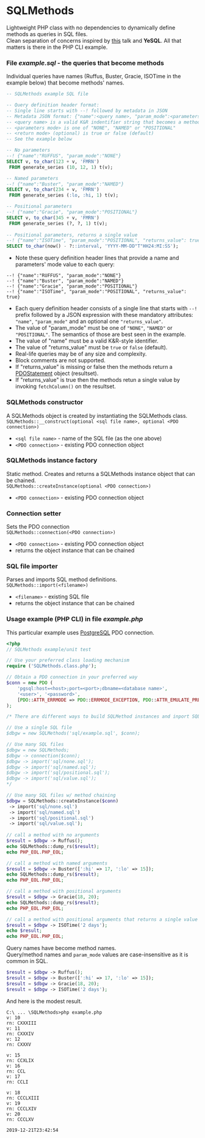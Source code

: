 # SQLMethods
Lightweight PHP class with no dependencies to dynamically define methods as queries in SQL files.<br/>
Clean separation of concerns inspired by [this](https://www.youtube.com/watch?v=q9IXCdy_mtY) talk and **YeSQL**.
All that matters is there in the PHP CLI example.

### File _example.sql_ - the queries that become methods
Individual queries have names (Ruffus, Buster, Gracie, ISOTime in the example below) that become methods' names.

```SQL
-- SQLMethods example SQL file

-- Query definition header format:
-- Single line starts with --! followed by metadata in JSON
-- Metadata JSON format: {"name":<query name>, "param_mode":<parameters mode> [,"returns_value":<return mode>]}
-- <query name> is a valid K&R indentifier string that becomes a method name;
-- <parameters mode> is one of "NONE", "NAMED" or "POSITIONAL"
-- <return mode> (optional) is true or false (default)
-- See the example below

-- No parameters
--! {"name":"RUFFUS", "param_mode":"NONE"}
SELECT v, to_char(123 + v, 'FMRN')
 FROM generate_series (10, 12, 1) t(v);

-- Named parameters
--! {"name":"Buster", "param_mode":"NAMED"}
SELECT v, to_char(234 + v, 'FMRN')
 FROM generate_series (:lo, :hi, 1) t(v);

-- Positional parameters
--! {"name":"Gracie", "param_mode":"POSITIONAL"}
SELECT v, to_char(345 + v, 'FMRN')
 FROM generate_series (?, ?, 1) t(v);
 
-- Positional parameters, returns a single value
--! {"name":"ISOTime", "param_mode":"POSITIONAL", "returns_value": true}
SELECT to_char(now() - ?::interval, 'YYYY-MM-DD"T"HH24:MI:SS');
```
- Note these query definition header lines that provide a name and parameters' mode value to each query:  
```
--! {"name":"RUFFUS", "param_mode":"NONE"}  
--! {"name":"Buster", "param_mode":"NAMED"}  
--! {"name":"Gracie", "param_mode":"POSITIONAL"}
--! {"name":"ISOTime", "param_mode":"POSITIONAL", "returns_value": true}
```

- Each query definition header consists of a single line that starts with `--!` prefix followed by a JSON expression with these mandatory attributes: `"name"`, `"param_mode"` and an optional one `"returns_value"`.
- The value of "param_mode" must be one of `"NONE"`, `"NAMED"` or `"POSITIONAL"`. The semantics of those are best seen in the example.
- The value of "name" must be a valid K&R-style identifier.
- The value of "returns_value" must be `true` or `false` (default).
- Real-life queries may be of any size and complexity.
- Block comments are not supported.
- If "returns_value" is missing or false then the methods return a [PDOStatement](https://www.php.net/manual/en/class.pdostatement.php) object (resultset).  
- If "returns_value" is true then the methods retun a single value by invoking `fetchColumn()` on the resultset. 
### SQLMethods constructor

A SQLMethods object is created by instantiating the SQLMethods class.  
`SQLMethods::__construct(optional <sql file name>, optional <PDO connection>)`
 - `<sql file name>` - name of the SQL file (as the one above)
 - `<PDO connection>` - existing PDO connection object

### SQLMethods instance factory

Static method. Creates and returns a SQLMethods instance object that can be chained.   
`SQLMethods::createInstance(optional <PDO connection>)`
 - `<PDO connection>` - existing PDO connection object

### Connection setter

Sets the PDO connection  
`SQLMethods::connection(<PDO connection>)`
 - `<PDO connection>` - existing PDO connection object
 - returns the object instance that can be chained

### SQL file importer

Parses and imports SQL method definitions.   
`SQLMethods::import(<filename>)`
 - `<filename>` - existing SQL file
 - returns the object instance that can be chained


### Usage example (PHP CLI) in file _example.php_  
This particular example uses [PostgreSQL](https://www.postgresql.org/) PDO connection.
```PHP
<?php
// SQLMethods example/unit test

// Use your preferred class loading mechanism
require ('SQLMethods.class.php');

// Obtain a PDO connection in your preferred way
$conn = new PDO (
    'pgsql:host=<host>;port=<port>;dbname=<database name>',
    '<user>', '<password>',
    [PDO::ATTR_ERRMODE => PDO::ERRMODE_EXCEPTION, PDO::ATTR_EMULATE_PREPARES => FALSE]
);

/* There are different ways to build SQLMethod instances and inport SQL files 

// Use a single SQL file
$dbgw = new SQLMethods('sql/example.sql', $conn);

// Use many SQL files
$dbgw = new SQLMethods;
$dbgw -> connection($conn);
$dbgw -> import('sql/none.sql');
$dbgw -> import('sql/named.sql');
$dbgw -> import('sql/positional.sql');
$dbgw -> import('sql/value.sql');
*/

// Use many SQL files w/ method chaining
$dbgw = SQLMethods::createInstance($conn)
 -> import('sql/none.sql')
 -> import('sql/named.sql')
 -> import('sql/positional.sql')
 -> import('sql/value.sql');
 
// call a method with no arguments
$result = $dbgw -> Ruffus();
echo SQLMethods::dump_rs($result);
echo PHP_EOL.PHP_EOL;

// call a method with named arguments
$result = $dbgw -> Buster([':hi' => 17, ':lo' => 15]);
echo SQLMethods::dump_rs($result);
echo PHP_EOL.PHP_EOL;

// call a method with positional arguments
$result = $dbgw -> Gracie(18, 20);
echo SQLMethods::dump_rs($result);
echo PHP_EOL.PHP_EOL;

// call a method with positional arguments that returns a single value
$result = $dbgw -> ISOTime('2 days');
echo $result;
echo PHP_EOL.PHP_EOL;
```
Query names have become method names.  
Query/method names and `param_mode` values are case-insensitive as it is common in SQL.
```PHP
$result = $dbgw -> Ruffus();
$result = $dbgw -> Buster([':hi' => 17, ':lo' => 15]);
$result = $dbgw -> Gracie(18, 20);
$result = $dbgw -> ISOTime('2 days');
```
And here is the modest result.  
```
C:\ ... \SQLMethods>php example.php
v: 10
rn: CXXXIII
v: 11
rn: CXXXIV
v: 12
rn: CXXXV

v: 15
rn: CCXLIX
v: 16
rn: CCL
v: 17
rn: CCLI

v: 18
rn: CCCLXIII
v: 19
rn: CCCLXIV
v: 20
rn: CCCLXV

2019-12-21T23:42:54
```
